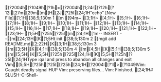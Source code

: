 [?2004h[?1049h[?1h=[?2004h[1;24r[?12h[?12l[27m[29m[m[H[2J[?25l[24;1H"echo" [New File][1;1H[38;5;130m  1 [m
[94m~                                                                               [3;1H~                                                                               [4;1H~                                                                               [5;1H~                                                                               [6;1H~                                                                               [7;1H~                                                                               [8;1H~                                                                               [9;1H~                                                                               [10;1H~                                                                               [11;1H~                                                                               [12;1H~                                                                               [13;1H~                                                                               [14;1H~                                                                               [15;1H~                                                                               [16;1H~                                                                               [17;1H~                                                                               [18;1H~                                                                               [19;1H~                                                                               [20;1H~                                                                               [21;1H~                                                                               [22;1H~                                                                               [23;1H~                                                                               [1;5H[?25h[?25l[m[24;1H[1m-- INSERT --[m[24;13H[K[1;5Ht init
[38;5;130m  2 [mgit add README.md[2;22H[K[3;1H[38;5;130m  3 [m[3;5H[K[4;1H[38;5;130m  4 [m[4;5H[K[5;1H[38;5;130m  5 [m[5;5H[K[5;5H[?25h[?25l[24;1H[K[5;5H[?25h[?25l[24;1HType  :qa!  and press <Enter> to abandon all changes and exit Vim[5;5H[?25h[?25l[?25h[24;1H[?2004l[?1l>[?1049lVim: Caught deadly signal HUP
Vim: preserving files...
Vim: Finished.
[24;1H# SLUSH-C-Shell-
